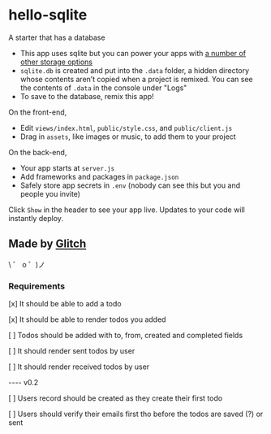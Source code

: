 # hello-sqlite

A starter that has a database

- This app uses sqlite but you can power your apps with [a number of other storage options](https://glitch.com/storage)
- `sqlite.db` is created and put into the `.data` folder, a hidden directory whose contents aren’t copied when a project is remixed. You can see the contents of `.data` in the console under "Logs"
- To save to the database, remix this app!

On the front-end,

- Edit `views/index.html`,  `public/style.css`, and `public/client.js`
- Drag in `assets`, like images or music, to add them to your project

On the back-end,

- Your app starts at `server.js`
- Add frameworks and packages in `package.json`
- Safely store app secrets in `.env` (nobody can see this but you and people you invite)

Click `Show` in the header to see your app live. Updates to your code will instantly deploy.


## Made by [Glitch](https://glitch.com/)

\ ゜ o ゜)ノ


### Requirements

[x] It should be able to add a todo

[x] It should be able to render todos you added

[ ] Todos should be added with to, from, created and completed fields
 
[ ] It should render sent todos by user

[ ] It should render received todos by user

---- v0.2

[ ] Users record should be created as they create their first todo

[ ] Users should verify their emails first tho before the todos are saved (?) or sent